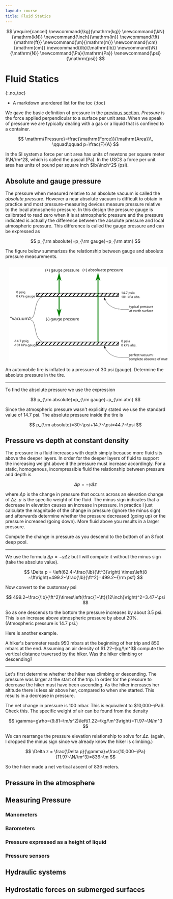 ```yaml
---
layout: course
title: Fluid Statics
---
```


$$
\require{cancel}
\newcommand{\kg}{\mathrm{kg}}
\newcommand{\kN}{\mathrm{kN}}
\newcommand{\inch}{\mathrm{in}}
\newcommand{\ft}{\mathrm{ft}}
\newcommand{\m}{\mathrm{m}}
\newcommand{\cm}{\mathrm{cm}}
\newcommand{\lb}{\mathrm{lb}}
\newcommand{\N}{\mathrm{N}}
\newcommand{\Pa}{\mathrm{Pa}}
\renewcommand{\psi}{\mathrm{psi}}
$$

# Fluid Statics
{:.no_toc}

* A markdown unordered list for the toc
{:toc}

We gave the basic definition of pressure in the <a href="https://kdusling.github.io/teaching/Applied-Fluids/Notes/FluidProperties#pressure">previous section</a>.  *Pressure* is the force applied perpendicular to a surface per unit area.  When we speak of pressure we are typically dealing with a gas or a liquid that is confined to a container.  

$$
\mathrm{Pressure}=\frac{\mathrm{Force}}{\mathrm{Area}}\, \qquad\qquad p=\frac{F}{A}
$$

In the SI system a force per unit area has units of newtons per square meter $\N/\m^2$, which is called the pascal (Pa).  In the USCS a force per unit area has units of pound per square inch $lb/\inch^2$ (psi).

## Absolute and gauge pressure

The pressure when measured relative to an absolute vacuum is called the *absolute pressure*.  However a near absolute vacuum is difficult to obtain in practice and most pressure-measuring devices measure pressure relative to the local atmospheric pressure.  In this design the pressure gauge is calibrated to read zero when it is at atmospheric pressure and the pressure indicated is actually the difference between the absolute pressure and local atmospheric pressure.  This difference is called the gauge pressure and can be expressed as

$$
p_{\rm absolute}=p_{\rm gauge}+p_{\rm atm}
$$

The figure below summarizes the relationship between gauge and absolute pressure measurements.

<img src="img\abs_press_scale.svg"  style="width:500px; height:auto; display: inline-block; padding: 10px; border: 1px;">


<div class="example">
An automobile tire is inflated to a pressure of 30 psi (gauge).  Determine the absolute pressure in the tire.

<hr>

To find the absolute pressure we use the expression

$$
p_{\rm absolute}=p_{\rm gauge}+p_{\rm atm}
$$

Since the atmospheric pressure wasn't explicitly stated we use the standard value of 14.7 psi.  The absolute pressure inside the tire is

$$
p_{\rm absolute}=30~\psi+14.7~\psi=44.7~\psi
$$

</div>

## Pressure vs depth at constant density

The pressure in a fluid increases with depth simply because more fluid sits above the deeper layers.  In order for the deeper layers of fluid to support  the increasing weight above it the pressure must increase accordingly.  For a static, homogenous, incompressible fluid the relationship between pressure and depth is

$$
\Delta p = -\gamma \Delta z
$$

where $\Delta p$ is the change in pressure that occurs across an elevation change of $\Delta z$.  $\gamma$ is the specific weight of the fluid.  The minus sign indicates that a decrease in elevation causes an increase in pressure.  In practice I just calculate the magnitude of the change in pressure (ignore the minus sign) and afterwards determine whether the pressure decreased (going up) or the pressure increased (going down).  More fluid above you results in a larger pressure.


<div class="example">
Compute the change in pressure as you descend to the bottom of an 8 foot deep pool.

<hr>

We use the formula $\Delta p = -\gamma \Delta z$ but I will compute it without the minus sign (take the absolute value).

$$
\Delta p = \left(62.4~\frac{\lb}{\ft^3}\right) \times\left(8 ~\ft\right)=499.2~\frac{\lb}{\ft^2}=499.2~{\rm psf}
$$

Now convert to the customary psi

$$
499.2~\frac{\lb}{\ft^2}\times\left(\frac{1~\ft}{12\inch}\right)^2=3.47~\psi
$$

So as one descends to the bottom the pressure increases by about 3.5 psi.
This is an increase above atmospheric pressure by about 20%. (Atmospheric pressure is 14.7 psi.)

</div>

Here is another example.

<div class="example">
A hiker's barometer reads 950 mbars at the beginning of her trip and 850 mbars at the end.  Assuming an air density of $1.22~\kg/\m^3$ compute the vertical distance traversed by the hiker.  Was the hiker climbing or descending?

<hr>

Let's first determine whether the hiker was climbing or descending.  The pressure was larger at the start of the trip.  In order for the pressure to decrease the hiker must have been ascending.  As the hiker increases her altitude there is less air above her, compared to when she started.  This results in a decrease in pressure.

The net change in pressure is 100 mbar.  This is equivalent to $10,000~\Pa$. Check this.  The specific weight of air can be found from the density

$$
\gamma=g\rho=(9.81~\m/s^2)\left(1.22~\kg/\m^3\right)=11.97~\N/m^3
$$

We can rearrange the pressure elevation relationship to solve for $\Delta z$. (again, I dropped the minus sign since we already know the hiker is climbing.)

$$
\Delta z = \frac{\Delta p}{\gamma}=\frac{10,000~\Pa}{11.97~\N/\m^3}=836~\m
$$

So the hiker made a net vertical ascent of 836 meters.  

</div>

## Pressure in the atmosphere

## Measuring Pressure

### Manometers

### Barometers

### Pressure expressed as a height of liquid

### Pressure sensors

## Hydraulic systems

## Hydrostatic forces on submerged surfaces
